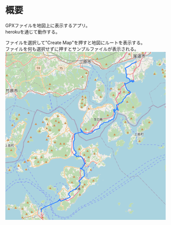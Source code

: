 # 概要
GPXファイルを地図上に表示するアプリ。  
herokuを通じて動作する。  

ファイルを選択して"Create Map"を押すと地図にルートを表示する。  
ファイルを何も選択せずに押すとサンプルファイルが表示される。
![](/img/pic.PNG)